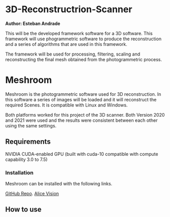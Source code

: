 # 3D-Reconstructrion-Scanner
**Author: Esteban Andrade**

This will be the developed framework software for a 3D software.
This framework will use phogrammetric software to produce the reconstruction and a series of algorithms that are used in this framework.

The framework will be used for processing, filtering, scaling and reconstructing the final mesh obtained from the photogrammetric process.

# Meshroom
Meshroom is the photogrammetric software used for 3D reconstruction. In this software a series of images will be loaded and it will reconstruct the required Scenes.
It is compatible with Linux and Windows.

Both platforms worked for this project of the 3D scanner. Both Version 2020 and 2021 were used and the results were consistent between each other using the same settings.

## Requirements
NVIDIA CUDA-enabled GPU (built with cuda-10 compatible with compute capability 3.0 to 7.5)

### Installation
Meshroom can be installed with the following links.

[GitHub Repo](https://github.com/alicevision/meshroom).
[Alice Vision](https://alicevision.org/#meshroom)

## How to use


